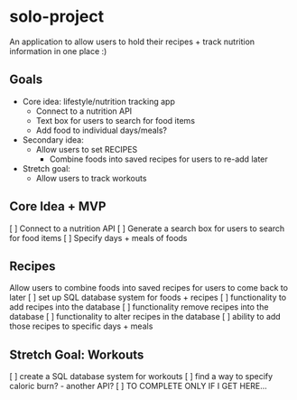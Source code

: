 # solo-project
An application to allow users to hold their recipes + track nutrition information in one place :)

## Goals
- Core idea: lifestyle/nutrition tracking app
    - Connect to a nutrition API
    - Text box for users to search for food items
    - Add food to individual days/meals?
- Secondary idea:
    - Allow users to set RECIPES
        - Combine foods into saved recipes for users to re-add later
- Stretch goal:
    - Allow users to track workouts

## Core Idea + MVP
[ ] Connect to a nutrition API
[ ] Generate a search box for users to search for food items
[ ] Specify days + meals of foods

## Recipes
Allow users to combine foods into saved recipes for users to come back to later
[ ] set up SQL database system for foods + recipes
[ ] functionality to add recipes into the database
[ ] functionality remove recipes into the database
[ ] functionality to alter recipes in the database
[ ] ability to add those recipes to specific days + meals

## Stretch Goal: Workouts
[ ] create a SQL database system for workouts
[ ] find a way to specify caloric burn? - another API?
[ ] TO COMPLETE ONLY IF I GET HERE... 